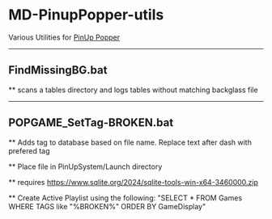 # MD-PinupPopper-utils
Various Utilities for [PinUp Popper](https://www.nailbuster.com/wikipinup/doku.php?id=start)

---
## FindMissingBG.bat

** scans a tables directory and logs tables without matching backglass file

---
## POPGAME_SetTag-BROKEN.bat

** Adds tag to database based on file name. Replace text after dash with prefered tag

** Place file in PinUpSystem/Launch directory

** requires https://www.sqlite.org/2024/sqlite-tools-win-x64-3460000.zip

** Create Active Playlist using the following: "SELECT * FROM Games WHERE TAGS like "%BROKEN%" ORDER BY GameDisplay"
